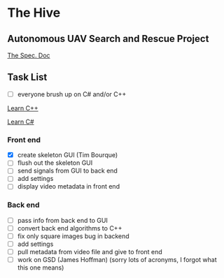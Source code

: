 # The Hive
## Autonomous UAV Search and Rescue Project

[The Spec. Doc](https://docs.google.com/document/d/1P7WHhIStPZlg40G0gDEU_NLqLtBaFG7JJOGIgDq67hg/edit)

## Task List

- [ ] everyone brush up on C# and/or C++

[Learn C++](https://www.w3schools.com/cpp/default.asp)

[Learn C#](https://www.w3schools.com/cs/index.php)

### Front end
- [X] create skeleton GUI (Tim Bourque)
- [ ] flush out the skeleton GUI
- [ ] send signals from GUI to back end
- [ ] add settings
- [ ] display video metadata in front end

### Back end
- [ ] pass info from back end to GUI
- [ ] convert back end algorithms to C++
- [ ] fix only square images bug in backend
- [ ] add settings
- [ ] pull metadata from video file and give to front end
- [ ] work on GSD (James Hoffman) (sorry lots of acronyms, I forgot what this one means)
